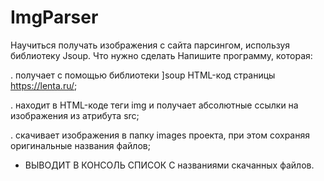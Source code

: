 # ImgParser
Научиться получать изображения с сайта парсингом, используя библиотеку Jsоuр.
Что нужно сделать
Напишите программу, которая:

. получает с помощью библиотеки ]sоuр НТМL-код страницы https://lenta.ru/;

. находит в НТМL-коде теги img и получает абсолютные ссылки на изображения из атрибута
src;

. скачивает изображения в папку images проекта, при этом сохраняя оригинальные названия
файлов;

* ВЫВОДИТ В КОНСОЛЬ СПИСОК С названиями скачанных файлов.
